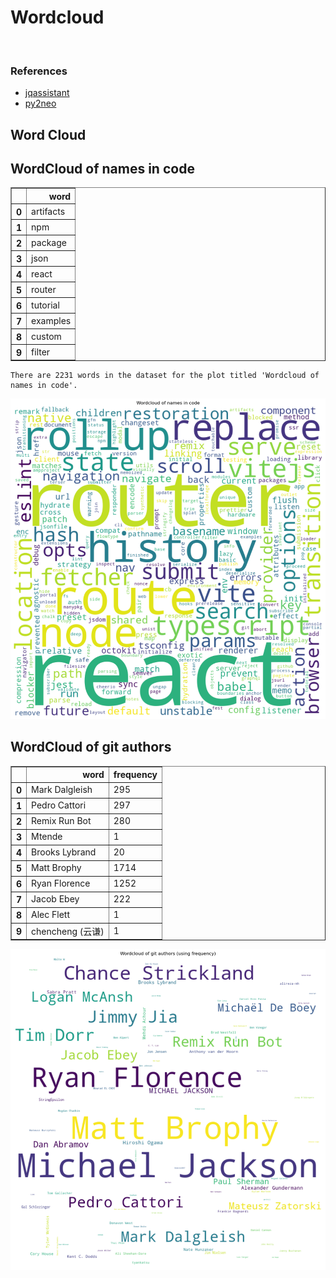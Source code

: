 # Wordcloud
<br>  

### References
- [jqassistant](https://jqassistant.org)
- [py2neo](https://py2neo.org/2021.1/)





## Word Cloud

## WordCloud of names in code




<div>
<table border="1" class="dataframe">
  <thead>
    <tr style="text-align: right;">
      <th></th>
      <th>word</th>
    </tr>
  </thead>
  <tbody>
    <tr>
      <th>0</th>
      <td>artifacts</td>
    </tr>
    <tr>
      <th>1</th>
      <td>npm</td>
    </tr>
    <tr>
      <th>2</th>
      <td>package</td>
    </tr>
    <tr>
      <th>3</th>
      <td>json</td>
    </tr>
    <tr>
      <th>4</th>
      <td>react</td>
    </tr>
    <tr>
      <th>5</th>
      <td>router</td>
    </tr>
    <tr>
      <th>6</th>
      <td>tutorial</td>
    </tr>
    <tr>
      <th>7</th>
      <td>examples</td>
    </tr>
    <tr>
      <th>8</th>
      <td>custom</td>
    </tr>
    <tr>
      <th>9</th>
      <td>filter</td>
    </tr>
  </tbody>
</table>
</div>



    There are 2231 words in the dataset for the plot titled 'Wordcloud of names in code'.



    
![png](Wordcloud_files/Wordcloud_14_1.png)
    


## WordCloud of git authors




<div>
<table border="1" class="dataframe">
  <thead>
    <tr style="text-align: right;">
      <th></th>
      <th>word</th>
      <th>frequency</th>
    </tr>
  </thead>
  <tbody>
    <tr>
      <th>0</th>
      <td>Mark Dalgleish</td>
      <td>295</td>
    </tr>
    <tr>
      <th>1</th>
      <td>Pedro Cattori</td>
      <td>297</td>
    </tr>
    <tr>
      <th>2</th>
      <td>Remix Run Bot</td>
      <td>280</td>
    </tr>
    <tr>
      <th>3</th>
      <td>Mtende</td>
      <td>1</td>
    </tr>
    <tr>
      <th>4</th>
      <td>Brooks Lybrand</td>
      <td>20</td>
    </tr>
    <tr>
      <th>5</th>
      <td>Matt Brophy</td>
      <td>1714</td>
    </tr>
    <tr>
      <th>6</th>
      <td>Ryan Florence</td>
      <td>1252</td>
    </tr>
    <tr>
      <th>7</th>
      <td>Jacob Ebey</td>
      <td>222</td>
    </tr>
    <tr>
      <th>8</th>
      <td>Alec Flett</td>
      <td>1</td>
    </tr>
    <tr>
      <th>9</th>
      <td>chencheng (云谦)</td>
      <td>1</td>
    </tr>
  </tbody>
</table>
</div>




    
![png](Wordcloud_files/Wordcloud_17_0.png)
    

